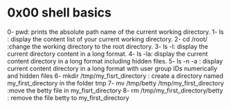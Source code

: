 # 0x00 shell basics
0- pwd: prints the absolute path name of the current working directory.
1- ls : display the content list of your current working directory.
2- cd /root/ :change the working directory to the root directory.
3- ls -l: display the current directory content in a long format.
4- ls -la: display the current content directory in a long format including hidden files.
5- ls -n -a : display current content directory in a long format with user group IDs numerically and hidden files
6- mkdir /tmp/my_fisrt_directory : create a directory named my_first_directory in the folder tmp
7- mv /tmp/betty /tmp/my_first_directory :move the betty file in my_fisrt_directory
8- rm /tmp/my_first_directory/betty : remove the file betty to my_first_directory
